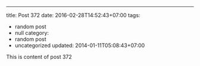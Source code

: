 ---
title: Post 372
date: 2016-02-28T14:52:43+07:00
tags:
  - random post
  - null
category:
  - random post
  - uncategorized
updated: 2014-01-11T05:08:43+07:00

This is content of post 372